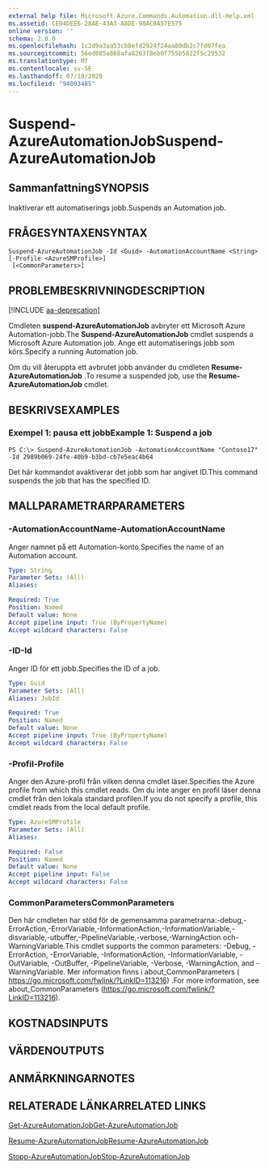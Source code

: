 ```yaml
---
external help file: Microsoft.Azure.Commands.Automation.dll-Help.xml
ms.assetid: CE04DEE6-28AE-43A3-A8DE-98AC0A57E575
online version: ''
schema: 2.0.0
ms.openlocfilehash: 1c2d9a3aa53cb8efd2924f24aa80db2c7fd07fea
ms.sourcegitcommit: 56ed085a868afa8263f8eb0f755b5822f5c29532
ms.translationtype: MT
ms.contentlocale: sv-SE
ms.lasthandoff: 07/18/2020
ms.locfileid: "94093485"
---
```

# <span data-ttu-id="5fe8a-101">Suspend-AzureAutomationJob</span><span class="sxs-lookup"><span data-stu-id="5fe8a-101">Suspend-AzureAutomationJob</span></span>

## <span data-ttu-id="5fe8a-102">Sammanfattning</span><span class="sxs-lookup"><span data-stu-id="5fe8a-102">SYNOPSIS</span></span>

<span data-ttu-id="5fe8a-103">Inaktiverar ett automatiserings jobb.</span><span class="sxs-lookup"><span data-stu-id="5fe8a-103">Suspends an Automation job.</span></span>

## <span data-ttu-id="5fe8a-104">FRÅGESYNTAXEN</span><span class="sxs-lookup"><span data-stu-id="5fe8a-104">SYNTAX</span></span>

```
Suspend-AzureAutomationJob -Id <Guid> -AutomationAccountName <String> [-Profile <AzureSMProfile>]
 [<CommonParameters>]
```

## <span data-ttu-id="5fe8a-105">PROBLEMBESKRIVNING</span><span class="sxs-lookup"><span data-stu-id="5fe8a-105">DESCRIPTION</span></span>

[!INCLUDE [aa-deprecation](../include/aa-deprecation.md)]

<span data-ttu-id="5fe8a-106">Cmdleten **suspend-AzureAutomationJob** avbryter ett Microsoft Azure Automation-jobb.</span><span class="sxs-lookup"><span data-stu-id="5fe8a-106">The **Suspend-AzureAutomationJob** cmdlet suspends a Microsoft Azure Automation job.</span></span>
<span data-ttu-id="5fe8a-107">Ange ett automatiserings jobb som körs.</span><span class="sxs-lookup"><span data-stu-id="5fe8a-107">Specify a running Automation job.</span></span>

<span data-ttu-id="5fe8a-108">Om du vill återuppta ett avbrutet jobb använder du cmdleten **Resume-AzureAutomationJob** .</span><span class="sxs-lookup"><span data-stu-id="5fe8a-108">To resume a suspended job, use the **Resume-AzureAutomationJob** cmdlet.</span></span>

## <span data-ttu-id="5fe8a-109">BESKRIVS</span><span class="sxs-lookup"><span data-stu-id="5fe8a-109">EXAMPLES</span></span>

### <span data-ttu-id="5fe8a-110">Exempel 1: pausa ett jobb</span><span class="sxs-lookup"><span data-stu-id="5fe8a-110">Example 1: Suspend a job</span></span>
```
PS C:\> Suspend-AzureAutomationJob -AutomationAccountName "Contoso17" -Id 2989b069-24fe-40b9-b3bd-cb7e5eac4b64
```

<span data-ttu-id="5fe8a-111">Det här kommandot avaktiverar det jobb som har angivet ID.</span><span class="sxs-lookup"><span data-stu-id="5fe8a-111">This command suspends the job that has the specified ID.</span></span>

## <span data-ttu-id="5fe8a-112">MALLPARAMETRAR</span><span class="sxs-lookup"><span data-stu-id="5fe8a-112">PARAMETERS</span></span>

### <span data-ttu-id="5fe8a-113">-AutomationAccountName</span><span class="sxs-lookup"><span data-stu-id="5fe8a-113">-AutomationAccountName</span></span>
<span data-ttu-id="5fe8a-114">Anger namnet på ett Automation-konto.</span><span class="sxs-lookup"><span data-stu-id="5fe8a-114">Specifies the name of an Automation account.</span></span>

```yaml
Type: String
Parameter Sets: (All)
Aliases: 

Required: True
Position: Named
Default value: None
Accept pipeline input: True (ByPropertyName)
Accept wildcard characters: False
```

### <span data-ttu-id="5fe8a-115">-ID</span><span class="sxs-lookup"><span data-stu-id="5fe8a-115">-Id</span></span>
<span data-ttu-id="5fe8a-116">Anger ID för ett jobb.</span><span class="sxs-lookup"><span data-stu-id="5fe8a-116">Specifies the ID of a job.</span></span>

```yaml
Type: Guid
Parameter Sets: (All)
Aliases: JobId

Required: True
Position: Named
Default value: None
Accept pipeline input: True (ByPropertyName)
Accept wildcard characters: False
```

### <span data-ttu-id="5fe8a-117">-Profil</span><span class="sxs-lookup"><span data-stu-id="5fe8a-117">-Profile</span></span>
<span data-ttu-id="5fe8a-118">Anger den Azure-profil från vilken denna cmdlet läser.</span><span class="sxs-lookup"><span data-stu-id="5fe8a-118">Specifies the Azure profile from which this cmdlet reads.</span></span>
<span data-ttu-id="5fe8a-119">Om du inte anger en profil läser denna cmdlet från den lokala standard profilen.</span><span class="sxs-lookup"><span data-stu-id="5fe8a-119">If you do not specify a profile, this cmdlet reads from the local default profile.</span></span>

```yaml
Type: AzureSMProfile
Parameter Sets: (All)
Aliases: 

Required: False
Position: Named
Default value: None
Accept pipeline input: False
Accept wildcard characters: False
```

### <span data-ttu-id="5fe8a-120">CommonParameters</span><span class="sxs-lookup"><span data-stu-id="5fe8a-120">CommonParameters</span></span>
<span data-ttu-id="5fe8a-121">Den här cmdleten har stöd för de gemensamma parametrarna:-debug,-ErrorAction,-ErrorVariable,-InformationAction,-InformationVariable,-disvariable,-utbuffer,-PipelineVariable,-verbose,-WarningAction och-WarningVariable.</span><span class="sxs-lookup"><span data-stu-id="5fe8a-121">This cmdlet supports the common parameters: -Debug, -ErrorAction, -ErrorVariable, -InformationAction, -InformationVariable, -OutVariable, -OutBuffer, -PipelineVariable, -Verbose, -WarningAction, and -WarningVariable.</span></span> <span data-ttu-id="5fe8a-122">Mer information finns i about_CommonParameters ( https://go.microsoft.com/fwlink/?LinkID=113216) .</span><span class="sxs-lookup"><span data-stu-id="5fe8a-122">For more information, see about_CommonParameters (https://go.microsoft.com/fwlink/?LinkID=113216).</span></span>

## <span data-ttu-id="5fe8a-123">KOSTNADS</span><span class="sxs-lookup"><span data-stu-id="5fe8a-123">INPUTS</span></span>

## <span data-ttu-id="5fe8a-124">VÄRDEN</span><span class="sxs-lookup"><span data-stu-id="5fe8a-124">OUTPUTS</span></span>

## <span data-ttu-id="5fe8a-125">ANMÄRKNINGAR</span><span class="sxs-lookup"><span data-stu-id="5fe8a-125">NOTES</span></span>

## <span data-ttu-id="5fe8a-126">RELATERADE LÄNKAR</span><span class="sxs-lookup"><span data-stu-id="5fe8a-126">RELATED LINKS</span></span>

[<span data-ttu-id="5fe8a-127">Get-AzureAutomationJob</span><span class="sxs-lookup"><span data-stu-id="5fe8a-127">Get-AzureAutomationJob</span></span>](./Get-AzureAutomationJob.md)

[<span data-ttu-id="5fe8a-128">Resume-AzureAutomationJob</span><span class="sxs-lookup"><span data-stu-id="5fe8a-128">Resume-AzureAutomationJob</span></span>](./Resume-AzureAutomationJob.md)

[<span data-ttu-id="5fe8a-129">Stopp-AzureAutomationJob</span><span class="sxs-lookup"><span data-stu-id="5fe8a-129">Stop-AzureAutomationJob</span></span>](./Stop-AzureAutomationJob.md)


